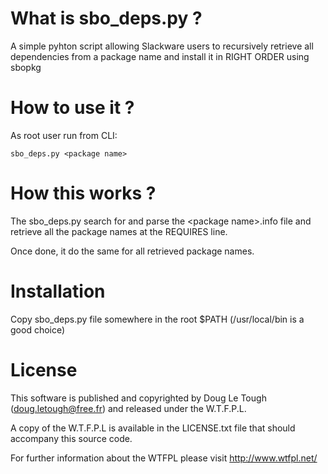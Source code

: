 # What is sbo_deps.py ?

A simple pyhton script allowing Slackware users to recursively retrieve all dependencies from a package name and install it in RIGHT ORDER using sbopkg

# How to use it ?

As root user run from CLI:

````
sbo_deps.py <package name>
````

# How this works ?

The sbo_deps.py search for and parse the &lt;package name&gt;.info file and retrieve all the package names at the REQUIRES line.

Once done, it do the same for all retrieved package names.

# Installation

Copy sbo_deps.py file somewhere in the root $PATH (/usr/local/bin is a good choice)

# License

This software is published and copyrighted by Doug Le Tough 
(doug.letough@free.fr) and released under the W.T.F.P.L.

A copy of the W.T.F.P.L is available in the LICENSE.txt file 
that should accompany this source code.

For further information about the WTFPL please
visit  http://www.wtfpl.net/
